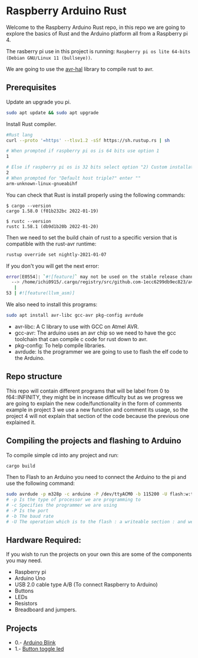 
# Raspberry Arduino Rust

Welcome to the Raspberry Arduino Rust repo, in this repo we are going to explore the basics of Rust and the Arduino platform all from a Raspberry pi 4.

The rasberry pi use in this project is running: `Raspberry pi os lite 64-bits (Debian GNU/Linux 11 (bullseye))`.

We are going to use the [avr-hal](https://github.com/Rahix/avr-hal) library to compile rust to avr.

## Prerequisites

Update an upgrade you pi.
```bash
sudo apt update && sudo apt upgrade
```

Install Rust compiler.
```bash
#Rust lang
curl --proto '=https' --tlsv1.2 -sSf https://sh.rustup.rs | sh

# When prompted if raspberry pi os is 64 bits use option 1
1

# Else if raspberry pi os is 32 bits select option "2) Custom installation"
2
# When prompted for "Default host triple?" enter ""
arm-unknown-linux-gnueabihf
```

You can check that Rust is install properly using the following commands:
```console
$ cargo --version
cargo 1.58.0 (f01b232bc 2022-01-19)

$ rustc --version
rustc 1.58.1 (db9d1b20b 2022-01-20)
```

Then we need to set the build chain of rust to a specific version that is compatible with the rust-avr runtime:

```bash
rustup override set nightly-2021-01-07
```

If you don't you will get the next error:
```bash
error[E0554]: `#![feature]` may not be used on the stable release channel
  --> /home/ichi0915/.cargo/registry/src/github.com-1ecc6299db9ec823/avr-device-0.3.2/src/lib.rs:53:12
   |
53 | #![feature(llvm_asm)]
```

We also need to install this programs:
```bash
sudo apt install avr-libc gcc-avr pkg-config avrdude
```

* avr-libc: A C library to use with GCC on Atmel AVR.
* gcc-avr: The arduino uses an avr chip so we need to have the gcc toolchain that can compile c code for rust down to avr.
* pkg-config: To help compile libraries.
* avrdude: Is the programmer we are going to use to flash the elf code to the Arduino.

## Repo structure

This repo will contain different programs that will be label from 0 to f64::INFINITY, they might be in increase difficulty but as we progress we are going to explain the new code/functionality in the form of comments example in project 3 we use a new function and comment its usage, so the project 4 will not explain that section of the code because the previous one explained it.

## Compiling the projects and flashing to Arduino
To compile simple cd into any project and run:
```bash
cargo build
```

Then to Flash to an Arduino you need to connect the Arduino to the pi and use the following command:
```bash
sudo avrdude -p m328p -c arduino -P /dev/ttyACM0 -b 115200 -U flash:w:target/avr-atmega328p/debug/arduino_blink.elf
# -p Is the type of processor we are programming to
# -c Specifies the programmer we are using
# -P Is the port
# -b The baud rate
# -U The operation which is to the flash : a writeable section : and we are going to write the .elf file
```

## Hardware Required:
If you wish to run the projects on your own this are some of the components you may need.

* Raspberry pi
* Arduino Uno
* USB 2.0 cable type A/B (To connect Raspberry to Arduino)
* Buttons
* LEDs
* Resistors
* Breadboard and jumpers.

## Projects

* 0.- [Arduino Blink](arduino_blink)
* 1.- [Button toggle led](button_toggle_led)
